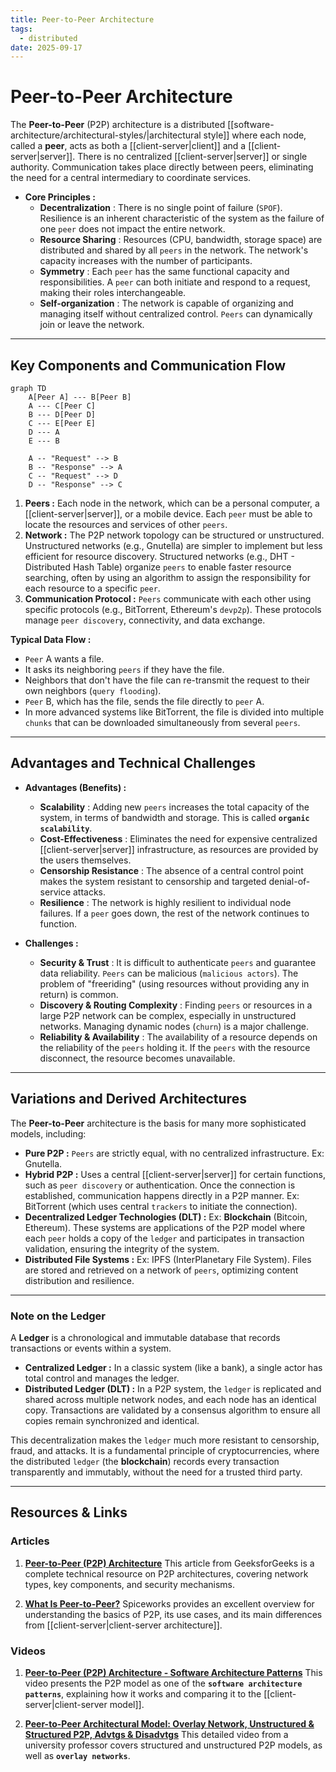 ```yaml
---
title: Peer-to-Peer Architecture
tags:
  - distributed
date: 2025-09-17
---
```

# Peer-to-Peer Architecture

The **Peer-to-Peer** (P2P) architecture is a distributed [[software-architecture/architectural-styles/|architectural style]] where each node, called a **peer**, acts as both a [[client-server|client]] and a [[client-server|server]]. There is no centralized [[client-server|server]] or single authority. Communication takes place directly between peers, eliminating the need for a central intermediary to coordinate services.

* **Core Principles :**
    * **Decentralization** : There is no single point of failure (`SPOF`). Resilience is an inherent characteristic of the system as the failure of one `peer` does not impact the entire network.
    * **Resource Sharing** : Resources (CPU, bandwidth, storage space) are distributed and shared by all `peers` in the network. The network's capacity increases with the number of participants.
    * **Symmetry** : Each `peer` has the same functional capacity and responsibilities. A `peer` can both initiate and respond to a request, making their roles interchangeable.
    * **Self-organization** : The network is capable of organizing and managing itself without centralized control. `Peers` can dynamically join or leave the network.

---

## Key Components and Communication Flow

```mermaid
graph TD
    A[Peer A] --- B[Peer B]
    A --- C[Peer C]
    B --- D[Peer D]
    C --- E[Peer E]
    D --- A
    E --- B

    A -- "Request" --> B
    B -- "Response" --> A
    C -- "Request" --> D
    D -- "Response" --> C
```

1.  **Peers :** Each node in the network, which can be a personal computer, a [[client-server|server]], or a mobile device. Each `peer` must be able to locate the resources and services of other `peers`.
2.  **Network :** The P2P network topology can be structured or unstructured. Unstructured networks (e.g., Gnutella) are simpler to implement but less efficient for resource discovery. Structured networks (e.g., DHT - Distributed Hash Table) organize `peers` to enable faster resource searching, often by using an algorithm to assign the responsibility for each resource to a specific `peer`.
3.  **Communication Protocol :** `Peers` communicate with each other using specific protocols (e.g., BitTorrent, Ethereum's `devp2p`). These protocols manage `peer discovery`, connectivity, and data exchange.

**Typical Data Flow :**
* `Peer` A wants a file.
* It asks its neighboring `peers` if they have the file.
* Neighbors that don't have the file can re-transmit the request to their own neighbors (`query flooding`).
* `Peer` B, which has the file, sends the file directly to `peer` A.
* In more advanced systems like BitTorrent, the file is divided into multiple `chunks` that can be downloaded simultaneously from several `peers`.

---

## Advantages and Technical Challenges

* **Advantages (Benefits) :**
    * **Scalability** : Adding new `peers` increases the total capacity of the system, in terms of bandwidth and storage. This is called **`organic scalability`**.
    * **Cost-Effectiveness** : Eliminates the need for expensive centralized [[client-server|server]] infrastructure, as resources are provided by the users themselves.
    * **Censorship Resistance** : The absence of a central control point makes the system resistant to censorship and targeted denial-of-service attacks.
    * **Resilience** : The network is highly resilient to individual node failures. If a `peer` goes down, the rest of the network continues to function.

* **Challenges :**
    * **Security & Trust** : It is difficult to authenticate `peers` and guarantee data reliability. `Peers` can be malicious (`malicious actors`). The problem of "freeriding" (using resources without providing any in return) is common.
    * **Discovery & Routing Complexity** : Finding `peers` or resources in a large P2P network can be complex, especially in unstructured networks. Managing dynamic nodes (`churn`) is a major challenge.
    * **Reliability & Availability** : The availability of a resource depends on the reliability of the `peers` holding it. If the `peers` with the resource disconnect, the resource becomes unavailable.

---

## **Variations and Derived Architectures**

The **Peer-to-Peer** architecture is the basis for many more sophisticated models, including:

* **Pure P2P :** `Peers` are strictly equal, with no centralized infrastructure. Ex: Gnutella.
* **Hybrid P2P :** Uses a central [[client-server|server]] for certain functions, such as `peer discovery` or authentication. Once the connection is established, communication happens directly in a P2P manner. Ex: BitTorrent (which uses central `trackers` to initiate the connection).
* **Decentralized Ledger Technologies (DLT) :** Ex: **Blockchain** (Bitcoin, Ethereum). These systems are applications of the P2P model where each `peer` holds a copy of the `ledger` and participates in transaction validation, ensuring the integrity of the system.
* **Distributed File Systems :** Ex: IPFS (InterPlanetary File System). Files are stored and retrieved on a network of `peers`, optimizing content distribution and resilience.

---

### **Note on the Ledger**

A **Ledger** is a chronological and immutable database that records transactions or events within a system.

* **Centralized Ledger :** In a classic system (like a bank), a single actor has total control and manages the ledger.
* **Distributed Ledger (DLT) :** In a P2P system, the `ledger` is replicated and shared across multiple network nodes, and each node has an identical copy. Transactions are validated by a consensus algorithm to ensure all copies remain synchronized and identical.

This decentralization makes the `ledger` much more resistant to censorship, fraud, and attacks. It is a fundamental principle of cryptocurrencies, where the distributed `ledger` (the **blockchain**) records every transaction transparently and immutably, without the need for a trusted third party.

---

## **Resources & Links**

### **Articles**

1.  **[Peer-to-Peer (P2P) Architecture](https://www.geeksforgeeks.org/system-design/peer-to-peer-p2p-architecture/)**
    This article from GeeksforGeeks is a complete technical resource on P2P architectures, covering network types, key components, and security mechanisms.

2.  **[What Is Peer-to-Peer?](https://www.spiceworks.com/tech/networking/articles/what-is-peer-to-peer/)**
    Spiceworks provides an excellent overview for understanding the basics of P2P, its use cases, and its main differences from [[client-server|client-server architecture]].

### **Videos**

1.  **[Peer-to-Peer (P2P) Architecture - Software Architecture Patterns](https://www.youtube.com/watch?v=mNwJHPMaEKk)**
    This video presents the P2P model as one of the **`software architecture patterns`**, explaining how it works and comparing it to the [[client-server|client-server model]].

2.  **[Peer-to-Peer Architectural Model: Overlay Network, Unstructured & Structured P2P, Advtgs & Disadvtgs](https://www.youtube.com/watch?v=5TlXplq3wv4)**
    This detailed video from a university professor covers structured and unstructured P2P models, as well as **`overlay networks`**.